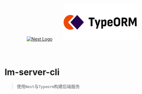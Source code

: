 <p align="center">
  <a href="https://nestjs.com/" target="blank">
    <img src="https://nestjs.com/img/logo-small.svg" width="120" alt="Nest Logo" /></a>
  <span style="line-height:120px;color:#fff;font-size:35px;font-weight:blod;"> + </span>
  <a href="http://typeorm.io/">
    <img src="https://github.com/typeorm/typeorm/raw/master/resources/logo_big.png" width="240" height="120">
  </a>
</p>


# lm-server-cli
> 使用`Nest`与`Typeorm`构建后端服务
